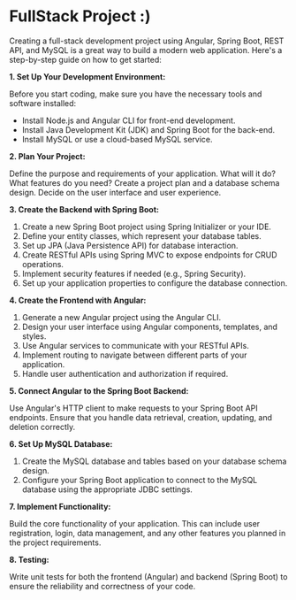<h1> FullStack Project :) </h1>

Creating a full-stack development project using Angular, Spring Boot, REST API, and MySQL is a great way to build a modern web application. Here's a step-by-step guide on how to get started:

**1. Set Up Your Development Environment:**

Before you start coding, make sure you have the necessary tools and software installed:

- Install Node.js and Angular CLI for front-end development.
- Install Java Development Kit (JDK) and Spring Boot for the back-end.
- Install MySQL or use a cloud-based MySQL service.

**2. Plan Your Project:**

Define the purpose and requirements of your application. What will it do? What features do you need? Create a project plan and a database schema design. Decide on the user interface and user experience.

**3. Create the Backend with Spring Boot:**

1. Create a new Spring Boot project using Spring Initializer or your IDE.
2. Define your entity classes, which represent your database tables.
3. Set up JPA (Java Persistence API) for database interaction.
4. Create RESTful APIs using Spring MVC to expose endpoints for CRUD operations.
5. Implement security features if needed (e.g., Spring Security).
6. Set up your application properties to configure the database connection.

**4. Create the Frontend with Angular:**

1. Generate a new Angular project using the Angular CLI.
2. Design your user interface using Angular components, templates, and styles.
3. Use Angular services to communicate with your RESTful APIs.
4. Implement routing to navigate between different parts of your application.
5. Handle user authentication and authorization if required.

**5. Connect Angular to the Spring Boot Backend:**

Use Angular's HTTP client to make requests to your Spring Boot API endpoints. Ensure that you handle data retrieval, creation, updating, and deletion correctly.

**6. Set Up MySQL Database:**

1. Create the MySQL database and tables based on your database schema design.
2. Configure your Spring Boot application to connect to the MySQL database using the appropriate JDBC settings.

**7. Implement Functionality:**

Build the core functionality of your application. This can include user registration, login, data management, and any other features you planned in the project requirements.

**8. Testing:**

Write unit tests for both the frontend (Angular) and backend (Spring Boot) to ensure the reliability and correctness of your code.
